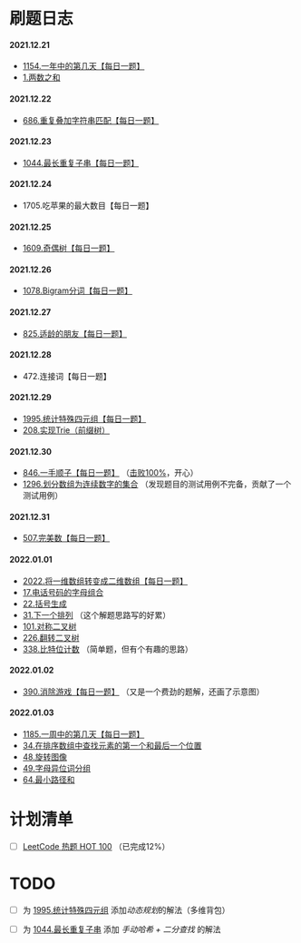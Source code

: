 # 刷题日志
#### **2021.12.21**
- [1154.一年中的第几天【每日一题】](solutions/1154.一年中的第几天.md) 
- [1.两数之和](solutions/1.两数之和.md)

#### **2021.12.22**
- [686.重复叠加字符串匹配【每日一题】](solutions/686.重复叠加字符串匹配.md)

#### **2021.12.23**
- [1044.最长重复子串【每日一题】](solutions/1044.最长重复子串.md)

#### **2021.12.24**
- 1705.吃苹果的最大数目【每日一题】

#### **2021.12.25**
- [1609.奇偶树【每日一题】](solutions/1609.奇偶树.md)

#### **2021.12.26**
- [1078.Bigram分词【每日一题】](solutions/1078.Bigram分词.md)

#### **2021.12.27**
- [825.适龄的朋友【每日一题】](solutions/825.适龄的朋友.md)

#### **2021.12.28**
- 472.连接词【每日一题】

#### **2021.12.29**
- [1995.统计特殊四元组【每日一题】](solutions/1995.统计特殊四元组.md)
- [208.实现Trie（前缀树）](solutions/208.实现Trie（前缀树）.md)

#### **2021.12.30**
- [846.一手顺子【每日一题】](solutions/846.一手顺子.md) （[击败100%](assets/846题击败100%.png)，开心）
- [1296.划分数组为连续数字的集合](solutions/1296.划分数组为连续数字的集合.md) （发现题目的测试用例不完备，贡献了一个测试用例）

#### **2021.12.31**
- [507.完美数【每日一题】](solutions/507.完美数.md)

#### **2022.01.01**
- [2022.将一维数组转变成二维数组【每日一题】](solutions/2022.将一维数组转变成二维数组.md)
- [17.电话号码的字母组合](solutions/17.电话号码的字母组合.md)
- [22.括号生成](solutions/22.括号生成.md)
- [31.下一个排列](solutions/31.下一个排列.md) （这个解题思路写的好累）
- [101.对称二叉树](solutions/101.对称二叉树.md)
- [226.翻转二叉树](solutions/226.翻转二叉树.md)
- [338.比特位计数](solutions/338.比特位计数.md) （简单题，但有个有趣的思路）

#### **2022.01.02**
- [390.消除游戏【每日一题】](solutions/390.消除游戏.md) （又是一个费劲的题解，还画了示意图）

#### **2022.01.03**
- [1185.一周中的第几天【每日一题】](solutions/1185.一周中的第几天.md)
- [34.在排序数组中查找元素的第一个和最后一个位置](solutions/34.在排序数组中查找元素的第一个和最后一个位置.md)
- [48.旋转图像](solutions/48.旋转图像.md)
- [49.字母异位词分组](solutions/49.字母异位词分组.md)
- [64.最小路径和](solutions/64.最小路径和.md)


# 计划清单
- [ ] [LeetCode 热题 HOT 100](plan_list/Hot_100.md) （已完成12%）


# TODO
- [ ] 为 [1995.统计特殊四元组](solutions/1995.统计特殊四元组.md) 添加*动态规划*的解法（多维背包）
- [ ] 为 [1044.最长重复子串](solutions/1044.最长重复子串.md) 添加 *手动哈希 + 二分查找* 的解法

